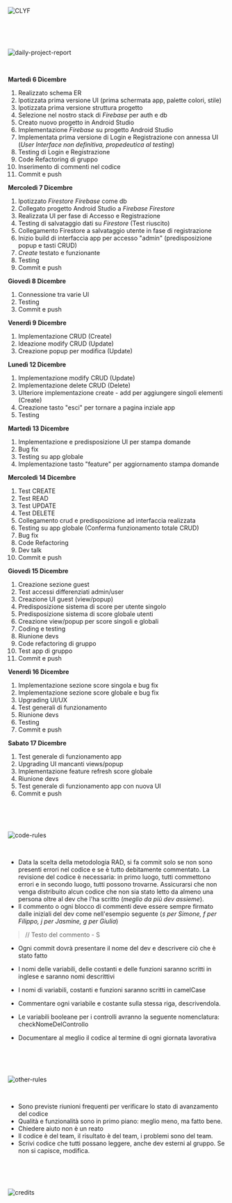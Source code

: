 ![CLYF](https://user-images.githubusercontent.com/78272736/208240644-777ab977-d9af-4c4f-9660-282e1ea1b6c4.jpg)

<br/><br/><br/>

![daily-project-report](https://user-images.githubusercontent.com/78272736/208240863-6c471c38-df5c-438a-a512-fe1b06634999.jpg)

<br/>

**Martedì 6 Dicembre**
1. Realizzato schema ER
2. Ipotizzata prima versione UI (prima schermata app, palette colori, stile)
3. Ipotizzata prima versione struttura progetto
4. Selezione nel nostro stack di *Firebase* per auth e db 
5. Creato nuovo progetto in Android Studio
6. Implementazione *Firebase* su progetto Android Studio
7. Implementata prima versione di Login e Registrazione con annessa UI (*User Interface non definitiva, propedeutica al testing*)
8. Testing di Login e Registrazione
9. Code Refactoring di gruppo
10. Inserimento di commenti nel codice
11. Commit e push

**Mercoledì 7 Dicembre**
1. Ipotizzato *Firestore Firebase* come db
2. Collegato progetto Android Studio a *Firebase Firestore*
3. Realizzata UI per fase di Accesso e Registrazione
4. Testing di salvataggio dati su *Firestore* (Test riuscito)
5. Collegamento Firestore a salvataggio utente in fase di registrazione
6. Inizio build di interfaccia app per accesso "admin" (predisposizione popup e tasti CRUD)
7. *Create* testato e funzionante
8. Testing
9. Commit e push

**Giovedì 8 Dicembre**
1. Connessione tra varie UI
2. Testing
3. Commit e push

**Venerdì 9 Dicembre**
1. Implementazione CRUD (Create)
2. Ideazione modify CRUD (Update)
3. Creazione popup per modifica (Update)

**Lunedì 12 Dicembre** 
1. Implementazione modify CRUD (Update)
2. Implementazione delete CRUD (Delete)
3. Ulteriore implementazione create - add per aggiungere singoli elementi (Create)
4. Creazione tasto "esci" per tornare a pagina inziale app
5. Testing

**Martedì 13 Dicembre** 
1. Implementazione e predisposizione UI per stampa domande 
2. Bug fix 
3. Testing su app globale 
4. Implementazione tasto "feature" per aggiornamento stampa domande 

**Mercoledì 14 Dicembre** 
1. Test CREATE
2. Test READ
3. Test UPDATE
4. Test DELETE
5. Collegamento crud e predisposizione ad interfaccia realizzata
6. Testing su app globale (Conferma funzionamento totale CRUD)
7. Bug fix
8. Code Refactoring 
9. Dev talk 
10. Commit e push 

**Giovedì 15 Dicembre**
1. Creazione sezione guest 
2. Test accessi differenziati admin/user
3. Creazione UI guest (view/popup)
4. Predisposizione sistema di score per utente singolo 
5. Predisposizione sistema di score globale utenti 
6. Creazione view/popup per score singoli e globali
7. Coding e testing 
8. Riunione devs 
9. Code refactoring di gruppo 
10. Test app di gruppo 
11. Commit e push 

**Venerdì 16 Dicembre**
1. Implementazione sezione score singola e bug fix 
2. Implementazione sezione score globale e bug fix 
3. Upgrading UI/UX 
4. Test generali di funzionamento 
5. Riunione devs 
6. Testing 
7. Commit e push 

**Sabato 17 Dicembre** 
1. Test generale di funzionamento app
2. Upgrading UI mancanti views/popup 
3. Implementazione feature refresh score globale
4. Riunione devs 
5. Test generale di funzionamento app con nuova UI 
6. Commit e push

<br/><br/><br/>

![code-rules](https://user-images.githubusercontent.com/78272736/208240996-5096bf09-8e85-45b1-82c0-960d57e1dc22.jpg)

<br/>

- Data la scelta della metodologia RAD, si fa commit solo se non sono presenti errori nel codice e se è tutto debitamente commentato. La revisione del codice è necessaria: in primo luogo, tutti commettono errori e in secondo luogo, tutti possono trovarne. Assicurarsi che non venga distribuito alcun codice che non sia stato letto da almeno una persona oltre al dev che l'ha scritto (*meglio da più dev assieme*).
- Il commento o ogni blocco di commenti deve essere sempre firmato dalle iniziali del dev come nell'esempio seguente (*s per Simone, f per Filippo, j per Jasmine, g per Giulia*)
 > // Testo del commento - S

- Ogni commit dovrà presentare il nome del dev e descrivere ciò che è stato fatto

- I nomi delle variabili, delle costanti e delle funzioni saranno scritti in inglese e saranno nomi descrittivi
- I nomi di variabili, costanti e funzioni saranno scritti in camelCase
- Commentare ogni variabile e costante sulla stessa riga, descrivendola.
- Le variabili booleane per i controlli avranno la seguente nomenclatura: checkNomeDelControllo
- Documentare al meglio il codice al termine di ogni giornata lavorativa 


<br/><br/><br/>

![other-rules](https://user-images.githubusercontent.com/78272736/208241136-ac52fef8-6a83-4703-8418-48e6c28d7104.jpg)

<br/>

- Sono previste riunioni frequenti per verificare lo stato di avanzamento del codice
- Qualità e funzionalità sono in primo piano: meglio meno, ma fatto bene. 
- Chiedere aiuto non è un reato
- Il codice è del team, il risultato è del team, i problemi sono del team.
- Scrivi codice che tutti possano leggere, anche dev esterni al gruppo. Se non si capisce, modifica.


<br/><br/><br/>

![credits](https://user-images.githubusercontent.com/78272736/208241311-75116c79-9ba5-4049-ac95-d7b849116189.jpg)

